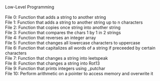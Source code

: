 Low-Level Programming<br>
<br>
File 0: Function that adds a string to another string<br>
File 1: Function that adds a string to another string up to n characters<br>
File 2: Function that copies once string into another string<br>
File 3: Function that compares the chars 1 by 1 in 2 strings<br>
File 4: Function that reverses an integer array<br>
File 5: Function that changes all lowercase characters to uppercase<br>
File 6: Function that capitalizes all words of a string if preceeded by certain characters<br>
File 7: Function that changes a string into leetspeak<br>
File 8: Function that changes a string into Rot13<br>
File 9: Function that prints integers using \_putchar<br>
File 10: Perform arithmetic on a pointer to access memory and overwrite it<br>
